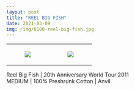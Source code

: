 ```yaml
---
layout: post
title: "REEL BIG FISH"
date: 2021-03-08
img: /img/0100-reel-big-fish.jpg
---
```




<table style="width:100%;"><tr><td style="vertical-align:top;">
      <figure class="tmblr-full" data-orig-height="2048" data-orig-width="1365" data-orig-src="https://concertshirts.netlify.app/shirts/0100/0100-01.jpg"><img src="https://64.media.tumblr.com/d06692aa626eac8b7dd4c89ae903ce87/2a6fda7a71f62f56-40/s540x810/b8288a4ec839f0a230639aba0b1e501d82e76e38.jpg" data-orig-height="2048" data-orig-width="1365" data-orig-src="https://concertshirts.netlify.app/shirts/0100/0100-01.jpg"/></figure></td>
    <td style="vertical-align:top;">
      <figure class="tmblr-full" data-orig-height="2048" data-orig-width="1365" data-orig-src="https://concertshirts.netlify.app/shirts/0100/0100-02.jpg"><img src="https://64.media.tumblr.com/39a600aa359b8f409fc1a058e78b47d5/2a6fda7a71f62f56-6a/s540x810/6c01cf13d9ad04240030fc4bedc00dc870bc98ee.jpg" data-orig-height="2048" data-orig-width="1365" data-orig-src="https://concertshirts.netlify.app/shirts/0100/0100-02.jpg"/></figure></td>
  </tr></table><p>
  Reel Big Fish | 20th Anniversary World Tour 2011<br/>MEDIUM | 100% Preshrunk Cotton | Anvil
</p>
